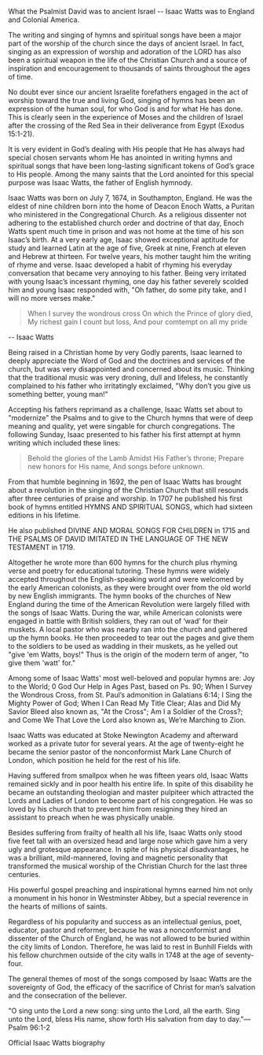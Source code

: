 What the Psalmist David was to ancient Israel -- Isaac Watts was to England and Colonial America.

The writing and singing of hymns and spiritual songs have been a major part of the worship of the church since the days of ancient Israel. In fact, singing as an expression of worship and adoration of the LORD has also been a spiritual weapon in the life of the Christian Church and a source of inspiration and encouragement to thousands of saints throughout the ages of time.

No doubt ever since our ancient Israelite forefathers engaged in the act of worship toward the true and living God, singing of hymns has been an expression of the human soul, for who God is and for what He has done. This is clearly seen in the experience of Moses and the children of Israel after the crossing of the Red Sea in their deliverance from Egypt (Exodus 15:1-21).

It is very evident in God’s dealing with His people that He has always had special chosen servants whom He has anointed in writing hymns and spiritual songs that have been long-lasting significant tokens of God’s grace to His people. Among the many saints that the Lord anointed for this special purpose was Isaac Watts, the father of English hymnody.

Isaac Watts was born on July 7, 1674, in Southampton, England. He was the eldest of nine children born into the home of Deacon Enoch Watts, a Puritan who ministered in the Congregational Church. As a religious dissenter not adhering to the established church order and doctrine of that day, Enoch Watts spent much time in prison and was not home at the time of his son Isaac’s birth. At a very early age, Isaac showed exceptional aptitude for study and learned Latin at the age of five, Greek at nine, French at eleven and Hebrew at thirteen. For twelve years, his mother taught him the writing of rhyme and verse. Isaac developed a habit of rhyming his everyday conversation that became very annoying to his father. Being very irritated with young Isaac’s incessant rhyming, one day his father severely scolded him and young Isaac responded with, "Oh father, do some pity take, and I will no more verses make."

>When I survey the wondrous cross
>On which the Prince of glory died,
>My richest gain I count but loss,
>And pour comtempt on all my pride

-- Isaac Watts 

Being raised in a Christian home by very Godly parents, Isaac learned to deeply appreciate the Word of God and the doctrines and services of the church, but was very disappointed and concerned about its music. Thinking that the traditional music was very droning, dull and lifeless, he constantly complained to his father who irritatingly exclaimed, "Why don’t you give us something better, young man!"

Accepting his fathers reprimand as a challenge, Isaac Watts set about to "modernize" the Psalms and to give to the Church hymns that were of deep meaning and quality, yet were singable for church congregations. The following Sunday, Isaac presented to his father his first attempt at hymn writing which included these lines:

>Behold the glories of the Lamb
>Amidst His Father’s throne;
>Prepare new honors for His name,
>And songs before unknown.
 
From that humble beginning in 1692, the pen of Isaac Watts has brought about a revolution in the singing of the Christian Church that still resounds after three centuries of praise and worship. In 1707 he published his first book of hymns entitled HYMNS AND SPIRITUAL SONGS, which had sixteen editions in his lifetime.

He also published DIVINE AND MORAL SONGS FOR CHILDREN in 1715 and THE PSALMS OF DAVID IMITATED IN THE LANGUAGE OF THE NEW TESTAMENT in 1719.

Altogether he wrote more than 600 hymns for the church plus rhyming verse and poetry for educational tutoring. These hymns were widely accepted throughout the English-speaking world and were welcomed by the early American colonists, as they were brought over from the old world by new English immigrants. The hymn books of the churches of New England during the time of the American Revolution were largely filled with the songs of Isaac Watts. During the war, while American colonists were engaged in battle with British soldiers, they ran out of ‘wad’ for their muskets. A local pastor who was nearby ran into the church and gathered up the hymn books. He then proceeded to tear out the pages and give them to the soldiers to be used as wadding in their muskets, as he yelled out "give 'em Watts, boys!"  Thus is the origin of the modern term of anger, "to give them 'watt' for."

Among some of Isaac Watts' most well-beloved and popular hymns are: Joy to the World; 0 God Our Help in Ages Past, based on Ps. 90; When I Survey the Wondrous Cross, from St. Paul’s admonition in Galatians 6:14; I Sing the Mighty Power of God; When I Can Read My Title Clear; Alas and Did My Savior Bleed also known as, "At the Cross"; Am I a Soldier of the Cross?; and Come We That Love the Lord also known as, We’re Marching to Zion.

Isaac Watts was educated at Stoke Newington Academy and afterward worked as a private tutor for several years. At the age of twenty-eight he became the senior pastor of the nonconformist Mark Lane Church of London, which position he held for the rest of his life.

Having suffered from smallpox when he was fifteen years old, Isaac Watts remained sickly and in poor health his entire life. In spite of this disability he became an outstanding theologian and master pulpiteer which attracted the Lords and Ladies of London to become part of his congregation. He was so loved by his church that to prevent him from resigning they hired an assistant to preach when he was physically unable.

Besides suffering from frailty of health all his life, Isaac Watts only stood five feet tall with an oversized head and large nose which gave him a very ugly and grotesque appearance. In spite of his physical disadvantages, he was a brilliant, mild-mannered, loving and magnetic personality that transformed the musical worship of the Christian Church for the last three centuries.

His powerful gospel preaching and inspirational hymns earned him not only a monument in his honor in Westminster Abbey, but a special reverence in the hearts of millions of saints.

Regardless of his popularity and success as an intellectual genius, poet, educator, pastor and reformer, because he was a nonconformist and dissenter of the Church of England, he was not allowed to be buried within the city limits of London. Therefore, he was laid to rest in Bunhill Fields with his fellow churchmen outside of the city walls in 1748 at the age of seventy-four.

The general themes of most of the songs composed by Isaac Watts are the sovereignty of God, the efficacy of the sacrifice of Christ for man’s salvation and the consecration of the believer.

"O sing unto the Lord a new song: sing unto the Lord, all the earth. Sing unto the Lord, bless His name, show forth His salvation from day to day."—Psalm 96:1-2

Official Isaac Watts biography